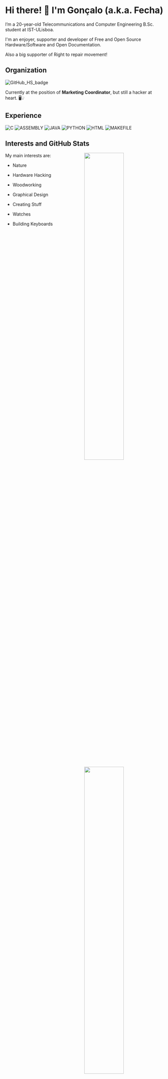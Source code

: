 # Hi there! 👋 I'm Gonçalo (a.k.a. Fecha) 

I’m a 20-year-old Telecommunications and Computer Engineering B.Sc. student at IST-ULisboa.

I'm an enjoyer, supporter and developer of Free and Open Source Hardware/Software and Open Documentation.

Also a big supporter of Right to repair movement!


## Organization
 ![GitHub_HS_badge](https://img.shields.io/static/v1?label=&message=HackerSchool&style=plastic&color=6BBA75&logo=data:image/png;base64,iVBORw0KGgoAAAANSUhEUgAAAA4AAAAOCAYAAAAfSC3RAAAAAXNSR0IArs4c6QAAAARnQU1BAACxjwv8YQUAAAAJcEhZcwAADsMAAA7DAcdvqGQAAAAZdEVYdFNvZnR3YXJlAHBhaW50Lm5ldCA0LjAuMjHxIGmVAAAAdklEQVQ4T2PI3lX6nxxMHY0+lYEokiCcti4fQwyEUTRqaqj/9yz0RVEA0ggSRxYDYQyN6IpgGtHFqasxZXUOHCcDMdEakdkg7F3qDxeHYbxOhfFB2C3HCy4OwgT9iKwZWRxFIwijK4CJEdSIC5OtER2TqbH0PwCeFtOXtCYKAQAAAABJRU5ErkJggg==)

Currently at the position of **Marketing Coordinator**, but still a hacker at heart. 🖥️💡

## Experience
![C](https://img.shields.io/badge/_-C-555555.svg?style=for-the-badge)
![ASSEMBLY](https://img.shields.io/badge/_-ASM-6E4C13.svg?style=for-the-badge)
![JAVA](https://img.shields.io/badge/_-JAVA-B07219.svg?style=for-the-badge)
![PYTHON](https://img.shields.io/badge/_-PY-3572A5.svg?style=for-the-badge)
![HTML](https://img.shields.io/badge/_-HTML-E34C26.svg?style=for-the-badge)
![MAKEFILE](https://img.shields.io/badge/_-MAKEFILE-427819.svg?style=for-the-badge)

## Interests and GitHub Stats

<a href="https://github.com/F3cha">
	<img align="right" width="50%" src="https://github-readme-stats.vercel.app/api?username=F3cha&show_icons=true&cache_seconds=1800&bg_color=000000&icon_color=CD0000&title_color=CD0000&text_color=f2f2f2">
	<img align="right" width="50%" src="https://github-readme-stats.vercel.app/api/top-langs/?username=F3cha&layout=compact&cache_seconds=1800&bg_color=000000&title_color=CD0000&text_color=f2f2f2&langs_count=16" />
</a>

My main interests are: 

   * Nature
   
   * Hardware Hacking
   
   * Woodworking

   * Graphical Design
   
   * Creating Stuff
   
   * Watches

   * Building Keyboards
